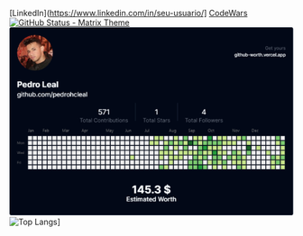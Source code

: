[LinkedIn](https://www.linkedin.com/in/seu-usuario/]
[CodeWars](https://www.codewars.com/users/pedrohcleal)
[![GitHub Status - Matrix Theme](https://github-readme-stats.vercel.app/api?username=pedrohcleal&show_icons=true&theme=matrix&title_color=00ff00&text_color=00ff00&icon_color=00ff00&bg_color=000000)](https://github.com/pedrohcleal)
![](github-worth.png)
![Top Langs](https://github-readme-stats.vercel.app/api/top-langs/?username=pedrohcleal)]

